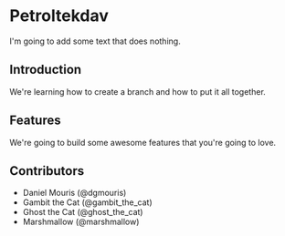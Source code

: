 # Petroltekdav

I'm going to add some text that does nothing.

## Introduction
We're learning how to create a branch and how to put it all together.

## Features
We're going to build some awesome features that you're going to love.

## Contributors
- Daniel Mouris (@dgmouris)
- Gambit the Cat (@gambit_the_cat)
- Ghost the Cat (@ghost_the_cat)
- Marshmallow (@marshmallow)
